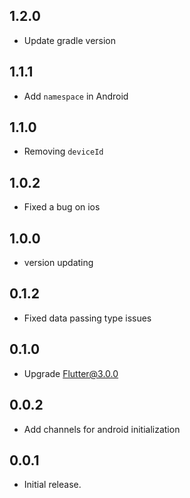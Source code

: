 ## 1.2.0

* Update gradle version

## 1.1.1

* Add `namespace` in Android

## 1.1.0

* Removing `deviceId`

## 1.0.2

* Fixed a bug on ios

## 1.0.0

* version updating

## 0.1.2

* Fixed data passing type issues

## 0.1.0

* Upgrade Flutter@3.0.0

## 0.0.2

* Add channels for android initialization

## 0.0.1

* Initial release.
